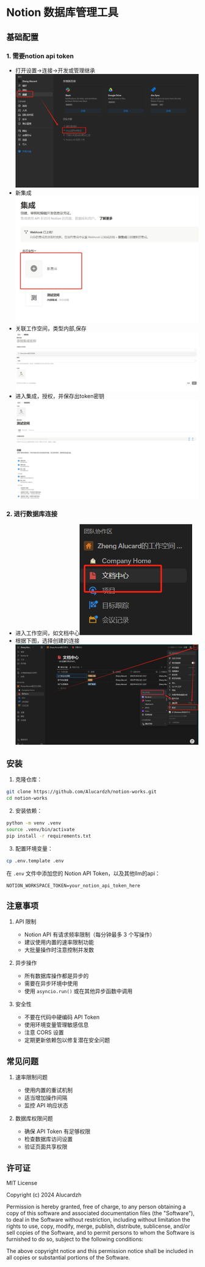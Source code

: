 # Notion 数据库管理工具

## 基础配置  

### 1. 需要notion api token  

- 打开设置->连接->开发或管理继承![打开设置->连接->开发或管理继承](./images/微信截图_20250413141918.png)
- 新集成![新集成](./images/微信截图_20250413142414.png)
- 关联工作空间，类型内部,保存![关联工作空间，类型内部](./images/微信截图_20250413142336.png)
- 进入集成，授权，并保存出token密钥![进入集成，授权，并保存出token密钥](./images/微信截图_20250413142506.png)

### 2. 进行数据库连接  

- 进入工作空间，如文档中心![进入工作空间，如文档中心](./images/微信截图_20250413142711.png)
- 根据下图，选择创建的连接![根据下图，选择创建的连接](./images/微信截图_20250413142820.png)

## 安装

1. 克隆仓库：

```bash
git clone https://github.com/Alucardzh/notion-works.git
cd notion-works
```

2. 安装依赖：

```bash
python -m venv .venv
source .venv/bin/activate
pip install -r requirements.txt
```

3. 配置环境变量：

```bash
cp .env.template .env
```

在 `.env` 文件中添加您的 Notion API Token，以及其他llm的api：

```env
NOTION_WORKSPACE_TOKEN=your_notion_api_token_here
```

## 注意事项

1. API 限制
   - Notion API 有请求频率限制（每分钟最多 3 个写操作）
   - 建议使用内置的速率限制功能
   - 大批量操作时注意控制并发数

2. 异步操作
   - 所有数据库操作都是异步的
   - 需要在异步环境中使用
   - 使用 `asyncio.run()` 或在其他异步函数中调用

3. 安全性
   - 不要在代码中硬编码 API Token
   - 使用环境变量管理敏感信息
   - 注意 CORS 设置
   - 定期更新依赖包以修复潜在安全问题

## 常见问题

1. 速率限制问题
   - 使用内置的重试机制
   - 适当增加操作间隔
   - 监控 API 响应状态

2. 数据库权限问题
   - 确保 API Token 有足够权限
   - 检查数据库访问设置
   - 验证页面共享权限

## 许可证

MIT License

Copyright (c) 2024 Alucardzh

Permission is hereby granted, free of charge, to any person obtaining a copy
of this software and associated documentation files (the "Software"), to deal
in the Software without restriction, including without limitation the rights
to use, copy, modify, merge, publish, distribute, sublicense, and/or sell
copies of the Software, and to permit persons to whom the Software is
furnished to do so, subject to the following conditions:

The above copyright notice and this permission notice shall be included in all
copies or substantial portions of the Software.
